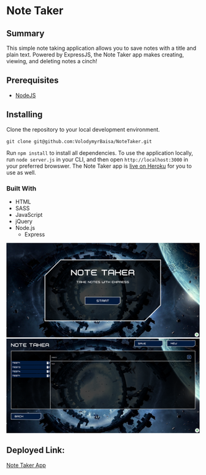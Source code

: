 # Note Taker

## Summary

This simple note taking application allows you to save notes with a title and plain text. Powered by ExpressJS, the Note Taker app makes creating, viewing, and deleting notes a cinch!

## Prerequisites

-   [NodeJS](https://nodejs.org/)

## Installing

Clone the repository to your local development environment.

```
git clone git@github.com:VolodymyrBaisa/NoteTaker.git
```

Run `npm install` to install all dependencies. To use the application locally, run `node server.js` in your CLI, and then open `http://localhost:3000` in your preferred browswer. The Note Taker app is [live on Heroku](https://note-traker.herokuapp.com/) for you to use as well.

### Built With

-   HTML
-   SASS
-   JavaScript
-   jQuery
-   Node.js
    -   Express

![Application Screenshot](assets/img/1.png)
![Application Screenshot](assets/img/2.png)

## Deployed Link:

[Note Taker App](https://note-traker.herokuapp.com/)
